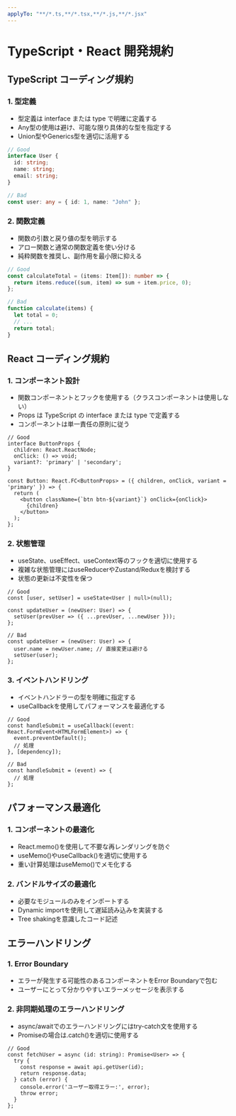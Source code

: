 ```yaml
---
applyTo: "**/*.ts,**/*.tsx,**/*.js,**/*.jsx"
---
```


# TypeScript・React 開発規約

## TypeScript コーディング規約

### 1. 型定義
- 型定義は interface または type で明確に定義する
- Any型の使用は避け、可能な限り具体的な型を指定する
- Union型やGenerics型を適切に活用する

```typescript
// Good
interface User {
  id: string;
  name: string;
  email: string;
}

// Bad
const user: any = { id: 1, name: "John" };
```

### 2. 関数定義
- 関数の引数と戻り値の型を明示する
- アロー関数と通常の関数定義を使い分ける
- 純粋関数を推奨し、副作用を最小限に抑える

```typescript
// Good
const calculateTotal = (items: Item[]): number => {
  return items.reduce((sum, item) => sum + item.price, 0);
};

// Bad
function calculate(items) {
  let total = 0;
  // ...
  return total;
}
```

## React コーディング規約

### 1. コンポーネント設計
- 関数コンポーネントとフックを使用する（クラスコンポーネントは使用しない）
- Props は TypeScript の interface または type で定義する
- コンポーネントは単一責任の原則に従う

```tsx
// Good
interface ButtonProps {
  children: React.ReactNode;
  onClick: () => void;
  variant?: 'primary' | 'secondary';
}

const Button: React.FC<ButtonProps> = ({ children, onClick, variant = 'primary' }) => {
  return (
    <button className={`btn btn-${variant}`} onClick={onClick}>
      {children}
    </button>
  );
};
```

### 2. 状態管理
- useState、useEffect、useContext等のフックを適切に使用する
- 複雑な状態管理にはuseReducerやZustand/Reduxを検討する
- 状態の更新は不変性を保つ

```tsx
// Good
const [user, setUser] = useState<User | null>(null);

const updateUser = (newUser: User) => {
  setUser(prevUser => ({ ...prevUser, ...newUser }));
};

// Bad
const updateUser = (newUser: User) => {
  user.name = newUser.name; // 直接変更は避ける
  setUser(user);
};
```

### 3. イベントハンドリング
- イベントハンドラーの型を明確に指定する
- useCallbackを使用してパフォーマンスを最適化する

```tsx
// Good
const handleSubmit = useCallback((event: React.FormEvent<HTMLFormElement>) => {
  event.preventDefault();
  // 処理
}, [dependency]);

// Bad
const handleSubmit = (event) => {
  // 処理
};
```

## パフォーマンス最適化

### 1. コンポーネントの最適化
- React.memo()を使用して不要な再レンダリングを防ぐ
- useMemo()やuseCallback()を適切に使用する
- 重い計算処理はuseMemo()でメモ化する

### 2. バンドルサイズの最適化
- 必要なモジュールのみをインポートする
- Dynamic importを使用して遅延読み込みを実装する
- Tree shakingを意識したコード記述

## エラーハンドリング

### 1. Error Boundary
- エラーが発生する可能性のあるコンポーネントをError Boundaryで包む
- ユーザーにとって分かりやすいエラーメッセージを表示する

### 2. 非同期処理のエラーハンドリング
- async/awaitでのエラーハンドリングにはtry-catch文を使用する
- Promiseの場合は.catch()を適切に使用する

```tsx
// Good
const fetchUser = async (id: string): Promise<User> => {
  try {
    const response = await api.getUser(id);
    return response.data;
  } catch (error) {
    console.error('ユーザー取得エラー:', error);
    throw error;
  }
};
```
